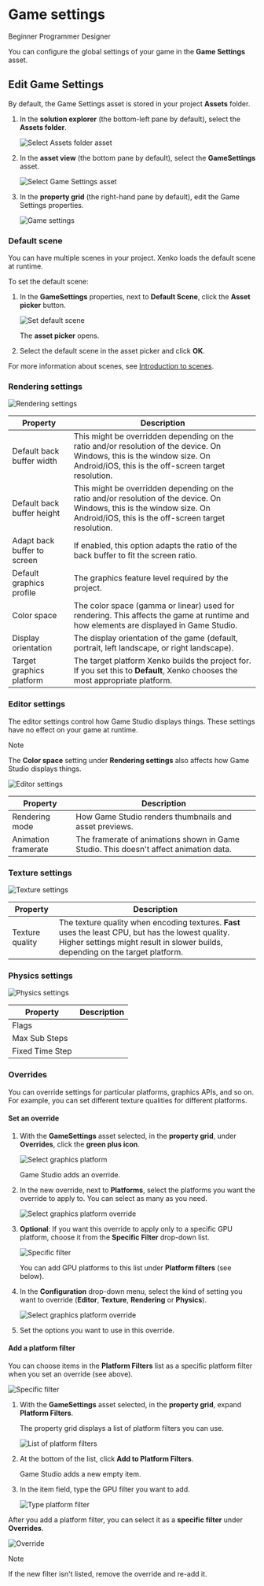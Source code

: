 # Game settings

<span class="label label-doc-level">Beginner</span>
<span class="label label-doc-audience">Programmer</span>
<span class="label label-doc-audience">Designer</span>

You can configure the global settings of your game in the **Game Settings** asset.

## Edit Game Settings

By default, the Game Settings asset is stored in your project **Assets** folder.

1. In the **solution explorer** (the bottom-left pane by default), select the **Assets folder**.

    ![Select Assets folder asset](media/select-asset-folder.png)

2. In the **asset view** (the bottom pane by default), select the **GameSettings** asset.

    ![Select Game Settings asset](media/select-game-settings-asset.png)

3. In the **property grid** (the right-hand pane by default), edit the Game Settings properties.

   ![Game settings](media/game-settings.png)


### Default scene

You can have multiple scenes in your project. Xenko loads the default scene at runtime.

To set the default scene:

1. In the **GameSettings** properties, next to **Default Scene**, click the **Asset picker** button.
    
    ![Set default scene](media/game-settings-default-scene.png)

    The **asset picker** opens.

2. Select the default scene in the asset picker and click **OK**.

For more information about scenes, see [Introduction to scenes](../get-started/introduction-to-scenes.md).

### Rendering settings

![Rendering settings](media/rendering-settings.png)

| Property                    | Description                                                                                                                                                                     |
|-----------------------------|---------------------------------------------------------------------------------------------------------------------------------------------------------------------------------|
| Default back buffer width   | This might be overridden depending on the ratio and/or resolution of the device. On Windows, this is the window size. On Android/iOS, this is the off-screen target resolution. |
| Default back buffer height  | This might be overridden depending on the ratio and/or resolution of the device. On Windows, this is the window size. On Android/iOS, this is the off-screen target resolution. |
| Adapt back buffer to screen | If enabled, this option adapts the ratio of the back buffer to fit the screen ratio.                                                                                            |
| Default graphics profile    | The graphics feature level required by the project.                                                                                                                             |
| Color space                 | The color space (gamma or linear) used for rendering. This affects the game at runtime and how elements are displayed in Game Studio.                                           |
| Display orientation         | The display orientation of the game (default, portrait, left landscape, or right landscape).                                                                                    |
| Target graphics platform    | The target platform Xenko builds the project for. If you set this to **Default**, Xenko chooses the most appropriate platform.                                                                                                   |

### Editor settings

The editor settings control how Game Studio displays things. These settings have no effect on your game at runtime.

>[!Note]
>The **Color space** setting under **Rendering settings** also affects how Game Studio displays things.

![Editor settings](media/editor-settings.png)

| Property            | Description                                                                           |
|---------------------|---------------------------------------------------------------------------------------|
| Rendering mode      | How Game Studio renders thumbnails and asset previews.                                |
| Animation framerate | The framerate of animations shown in Game Studio. This doesn't affect animation data. |

### Texture settings

![Texture settings](media/texture-settings.png)

| Property        | Description                                                                                                                                                    |
|-----------------|----------------------------------------------------------------------------------------------------------------------------------------------------------------|
| Texture quality | The texture quality when encoding textures. **Fast** uses the least CPU, but has the lowest quality. Higher settings might result in slower builds, depending on the target platform. |

### Physics settings

![Physics settings](media/physics-settings.png)

| Property        | Description |
|-----------------|-------------|
| Flags           |             |
| Max Sub Steps   |             |
| Fixed Time Step |             |

### Overrides

You can override settings for particular platforms, graphics APIs, and so on. For example, you can set different texture qualities for different platforms.

#### Set an override

1. With the **GameSettings** asset selected, in the **property grid**, under **Overrides**, click the **green plus icon**.

    ![Select graphics platform](../platforms/media/add-override.png)

    Game Studio adds an override.

2. In the new override, next to **Platforms**, select the platforms you want the override to apply to. You can select as many as you need.

    ![Select graphics platform override](../platforms/media/select-override-platform.png)

3. **Optional**: If you want this override to apply only to a specific GPU platform, choose it from the **Specific Filter** drop-down list.

    ![Specific filter](media/specific-filter.png)

    You can add GPU platforms to this list under **Platform filters** (see below).

4. In the **Configuration** drop-down menu, select the kind of setting you want to override (**Editor**, **Texture**, **Rendering** or **Physics**).

    ![Select graphics platform override](../platforms/media/select-override-configuration.png)

5. Set the options you want to use in this override.

#### Add a platform filter

You can choose items in the **Platform Filters** list as a specific platform filter when you set an override (see above).

![Specific filter](media/specific-filter.png)

1. With the **GameSettings** asset selected, in the **property grid**, expand **Platform Filters**.

    The property grid displays a list of platform filters you can use.

    ![List of platform filters](media/list-of-platform-filters.png)

2. At the bottom of the list, click **Add to Platform Filters**.

    Game Studio adds a new empty item.

3. In the item field, type the GPU filter you want to add.

    ![Type platform filter](media/add-platform-filter-name.png)

After you add a platform filter, you can select it as a **specific filter** under **Overrides**.

![Override](media/new-GPU-in-override-list.png)

>[!Note]
>If the new filter isn't listed, remove the override and re-add it.